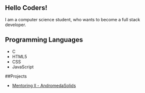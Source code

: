 ## Hello Coders!

I am a computer science student, who wants to become a full stack developer.

## Programming Languages
   * C
   * HTML5
   * CSS
   * JavaScript

##Projects
  * [Mentoring ll - AndromedaSolids](https://github.com/gabgarciacode/AndromedaSolids)

